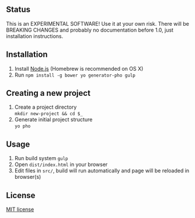 ## Status
This is an EXPERIMENTAL SOFTWARE! Use it at your own risk. There will be BREAKING CHANGES and probably no documentation before 1.0, just installation instructions.


## Installation

1. Install [Node.js](https://github.com/joyent/node/wiki/Installing-Node.js-via-package-manager) (Homebrew is recommended on OS X)
1. Run ```npm install -g bower yo generator-pho gulp```


## Creating a new project

1. Create a project directory<br>
```mkdir new-project && cd $_```
1. Generate initial project structure<br>
```yo pho```


## Usage
1. Run build system ```gulp```
1. Open ```dist/index.html``` in your browser
1. Edit files in ```src/```, build will run automatically and page will be reloaded in browser(s)

## License

[MIT license](http://opensource.org/licenses/mit-license.php)
